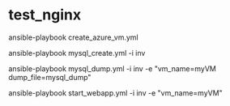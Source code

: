 # test_nginx

ansible-playbook create_azure_vm.yml

ansible-playbook mysql_create.yml -i inv

ansible-playbook mysql_dump.yml -i inv -e "vm_name=myVM dump_file=mysql_dump"

ansible-playbook start_webapp.yml -i inv -e "vm_name=myVM"

